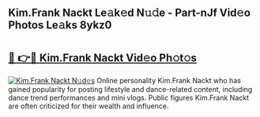 ## Kim.Frank Nackt Le𝚊k𝚎d N𝚞𝚍e - Part-nJf Vid𝚎o Photos Le𝚊ks 8ykz0

# <h2><a href="http://fba723.evod.top/?m=Kim.Frank+Nackt">🔗 👉🔴 Kim.Frank Nackt Vid𝚎o Ph𝚘t𝚘s</a></h2>

[![Kim.Frank Nackt N𝚞d𝚎s](https://i.imgur.com/8V9OHl7.gif)](http://fba723.evod.top/?m=Kim.Frank+Nackt)
Online personality Kim.Frank Nackt who has gained popularity for posting lifestyle and dance-related content, including dance trend performances and mini vlogs. Public figures Kim.Frank Nackt are often criticized for their wealth and influence. 
